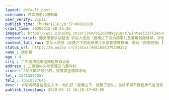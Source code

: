 ```yaml
---
layout: default_post
username: 白血病患儿唐新篇
user_verify: vipl1
publish_time: ThuMar1216:20:37+08002020
crawl_time: 20200315-00:26:26
imageurl: https://wx3.sinaimg.cn/orj360/b62c80d9gy1gcr7wintsej237k2eou0y.jpg,https://wx1.sinaimg.cn/orj360/b62c80d9gy1gcr7wjwfpdj237k2eo7wi.jpg,https://wx1.sinaimg.cn/orj360/b62c80d9gy1gcr7wldphij237k2eox6p.jpg,https://wx3.sinaimg.cn/orj360/b62c80d9gy1gcr7wlx5saj20u0140jtq.jpg,https://wx4.sinaimg.cn/orj360/b62c80d9gy1gcr7wmsekej22io1w0qv5.jpg,https://wx4.sinaimg.cn/orj360/b62c80d9gy1gcr7wnq14nj22eo37kx6p.jpg,https://wx2.sinaimg.cn/orj360/b62c80d9gy1gcr7wo885sj20pt19vtg8.jpg,https://wx3.sinaimg.cn/orj360/b62c80d9gy1gcr7wp1txlj20te1oogu3.jpg,https://wx3.sinaimg.cn/orj360/b62c80d9gy1gcr7wpg6axj215s1jkdl4.jpg
content_brief: 肺炎患者求助超话 求助人信息（疫情之下白血病患儿急需筹钱做移植，求助！  网页链接）【姓名】唐新篇【年龄】4【所在城市】广东省清远市连南瑶族自治县【所在小区、社区】三排镇牛头岭管理区马里坪村【患病时间】2019年10月23日，现等资金移植求助【联系方式】●●●【其 ...全文
content_full_raw: 求助人信息（疫情之下白血病患儿急需筹钱做移植，求助！网页链接）【姓名】唐新篇【年龄】4【所在城市】广东省清远市连南瑶族自治县【所在小区、社区】三排镇牛头岭管理区马里坪村【患病时间】2019年10月23日，现等资金移植求助【联系方式】●●●【其他紧急联系人】●●●【病情描述】求助说明各位爱心人士，你们好！疫情之下，犹豫了很久，最终不得不鼓起勇气含泪写下这封求助信。当你打开这封信，你已经是我们家的大恩人了。由于孩子对化疗治疗不敏感，急需做骨髓移植，现骨髓都已配好型了，就差资金进行移植，因为害怕错过移植的最佳时间，所以万不得已向社会各界爱心人发出求助。我是孩子的爸爸唐明光，我的老婆叫盘春红，我们来自广东省清远市连南瑶族自治县三排镇牛头岭村。我们的儿子唐新篇，4岁，不幸患有急性混合细胞白血病，病魔在2019年一开始就缠上了我的儿子。当时反反复复的发烧，我们在当地医院断断续续治疗没什么效果。于是我们在2019年10月23号在广州中山大学附属第一医院做骨髓穿刺确诊了急性混合细胞白血病(B.T髓系混合）高危型。孩子从去年1月到现在治疗用去30多万，我们多次向亲戚朋友借的和爱心人士捐的款都已用完，现家庭负债35万多。医生说移植必须交30万的住院押金才可以进仓移植，后续的治疗费用还需要30多万。现在我们面对移植和后续的资金缺口50万。我的家庭情况比较困难，想去代款治病却没有申请条件。我的爸爸(孩子的爷爷）唐帮四五，是退伍老兵，曾在1979年参加过越南自卫反击战，荣获二等功。但他自己也在2017年患病，在广州医科大学珠江医院确诊甲状腺恶性肿瘤，当时治疗和恢复期用近40多万，到现在每半年还要回去复查。因我爸爸的病，早已用完了家里的积蓄，当时就向亲戚朋友借下20多万的债务。这几年我们为了能够照顾年迈的父母在家工作，无固定收入。爷孙相续重病，使我们这个家庭陷入绝境。但没有一个冬天不可逾越，没有一个春天不会来临。我们不能因自身情况困难而放弃孩子，因此再次向各界爱心人士发出求助！病魔无情，人间有爱。新篇还那么小，很多美好的事物都还没来得及感受和体会，请大家帮帮新篇吧！恳请各界爱心人士的帮助，给我们这个饱经风雨的家庭多一些希望，为新篇点亮生命的希望之光！你们的每一次转发和捐款，都是新篇活下去的希望，不管是认识的亲戚朋友，还是默默献出爱心的陌生人，您们的每一次捐助我都会铭记在心，等我们渡过这一次难关，一定会尽力回馈社会，延续爱心的传递！祝你们家庭幸福，一生平安！我们承诺你们的爱心捐款都用在新篇的治疗费中。爸爸唐明光●●●妈妈盘春红●●●，再次感谢大家！🙏🙏🙏【轻松筹】疫情之下白血病患儿急需筹钱做移植，求助！网页链接广州·中山大学北校区
status_url: https://m.weibo.cn/status/4481688379399352
name_: 唐新篇
age_: 4
city_: 广东省清远市连南瑶族自治县
address_: 三排镇牛头岭管理区马里坪村
since_: 2019年10月23日，现等资金移植求助
tel_: 13413567557
tel2_: 13610527645
desc_: 求助说明各位爱心人士，你们好！疫情之下，犹豫了很久，最终不得不鼓起勇气含泪写下这封求助信。当你打开这封信，你已经是我们家的大恩人了。由于孩子对化疗治疗不敏感，急需做骨髓移植，现骨髓都已配好型了，就差资金进行移植，因为害怕错过移植的最佳时间，所以万不得已向社会各界爱心人发出求助。我是孩子的爸爸唐明光，我的老婆叫盘春红，我们来自广东省清远市连南瑶族自治县三排镇牛头岭村。我们的儿子唐新篇，4岁，不幸患有急性混合细胞白血病，病魔在2019年一开始就缠上了我的儿子。当时反反复复的发烧，我们在当地医院断断续续治疗没什么效果。于是我们在2019年10月23号在广州中山大学附属第一医院做骨髓穿刺确诊了急性混合细胞白血病(B.T髓系混合）高危型。孩子从去年1月到现在治疗用去30多万，我们多次向亲戚朋友借的和爱心人士捐的款都已用完，现家庭负债35万多。医生说移植必须交30万的住院押金才可以进仓移植，后续的治疗费用还需要30多万。现在我们面对移植和后续的资金缺口50万。我的家庭情况比较困难，想去代款治病却没有申请条件。我的爸爸(孩子的爷爷）唐帮四五，是退伍老兵，曾在1979年参加过越南自卫反击战，荣获二等功。但他自己也在2017年患病，在广州医科大学珠江医院确诊甲状腺恶性肿瘤，当时治疗和恢复期用近40多万，到现在每半年还要回去复查。因我爸爸的病，早已用完了家里的积蓄，当时就向亲戚朋友借下20多万的债务。这几年我们为了能够照顾年迈的父母在家工作，无固定收入。爷孙相续重病，使我们这个家庭陷入绝境。但没有一个冬天不可逾越，没有一个春天不会来临。我们不能因自身情况困难而放弃孩子，因此再次向各界爱心人士发出求助！病魔无情，人间有爱。新篇还那么小，很多美好的事物都还没来得及感受和体会，请大家帮帮新篇吧！恳请各界爱心人士的帮助，给我们这个饱经风雨的家庭多一些希望，为新篇点亮生命的希望之光！你们的每一次转发和捐款，都是新篇活下去的希望，不管是认识的亲戚朋友，还是默默献出爱心的陌生人，您们的每一次捐助我都会铭记在心，等我们渡过这一次难关，一定会尽力回馈社会，延续爱心的传递！祝你们家庭幸福，一生平安！我们承诺你们的爱心捐款都用在新篇的治疗费中。爸爸唐明光●●●妈妈盘春红●●●，再次感谢大家！🙏🙏🙏
publish_timestamp: 2020-03-12 16:20:37+08:00
---
```

